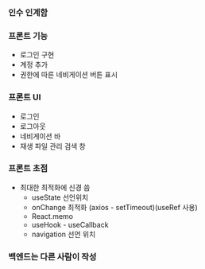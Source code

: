 ### 인수 인계함

### 프론트 기능
 - 로그인 구현
 - 계정 추가
 - 권한에 따른 네비게이션 버튼 표시

### 프론트 UI
 - 로그인
 - 로그아웃 
 - 네비게이션 바
 - 재생 파일 관리 검색 창

### 프론트 초점
 - 최대한 최적화에 신경 씀
   - useState 선언위치
   - onChange 최적화 (axios - setTimeout)(useRef 사용)
   - React.memo
   - useHook - useCallback
   - navigation 선언 위치

### 백엔드는 다른 사람이 작성